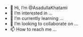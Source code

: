 - 👋 Hi, I’m @AsadullaKhatami
- 👀 I’m interested in ...
- 🌱 I’m currently learning ...
- 💞️ I’m looking to collaborate on ...
- 📫 How to reach me ...

<!---
AsadullaKhatami/AsadullaKhatami is a ✨ special ✨ repository because its `README.md` (this file) appears on your GitHub profile.
You can click the Preview link to take a look at your changes.
--->
